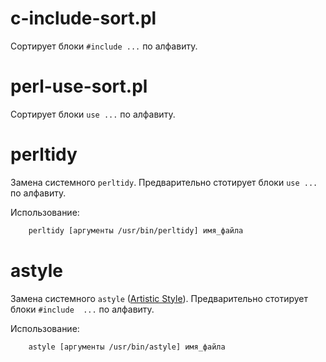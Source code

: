 # c-include-sort.pl

Сортирует блоки `#include ...` по алфавиту.

# perl-use-sort.pl

Сортирует блоки `use ...` по алфавиту.

# perltidy

Замена системного `perltidy`.
Предварительно стотирует блоки `use ...` по алфавиту.

Использование:

```bash
    perltidy [аргументы /usr/bin/perltidy] имя_файла
```

# astyle

Замена системного `astyle` ([Artistic Style](https://astyle.sourceforge.net/)).
Предварительно стотирует блоки `#include  ...` по алфавиту.

Использование:

```bash
    astyle [аргументы /usr/bin/astyle] имя_файла
```

